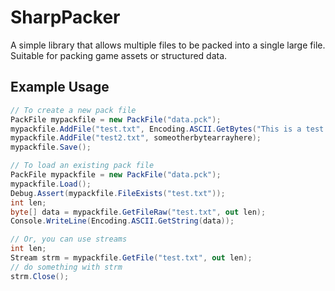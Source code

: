 SharpPacker
===========

A simple library that allows multiple files to be packed into a single large file. Suitable for packing game assets or structured data.


Example Usage
-------------

```csharp
// To create a new pack file
PackFile mypackfile = new PackFile("data.pck");
mypackfile.AddFile("test.txt", Encoding.ASCII.GetBytes("This is a test text document"));
mypackfile.AddFile("test2.txt", someotherbytearrayhere);
mypackfile.Save();

// To load an existing pack file
PackFile mypackfile = new PackFile("data.pck");
mypackfile.Load();
Debug.Assert(mypackfile.FileExists("test.txt"));
int len;
byte[] data = mypackfile.GetFileRaw("test.txt", out len);
Console.WriteLine(Encoding.ASCII.GetString(data));

// Or, you can use streams
int len;
Stream strm = mypackfile.GetFile("test.txt", out len);
// do something with strm
strm.Close();
